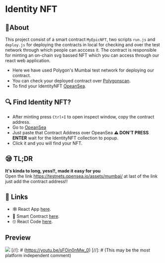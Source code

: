 # Identity NFT

## 🧾About 
This project consist of a smart contract `MyEpicNFT`, two scripts `run.js` and `deploy.js` for deploying the contracts in local for checking and over the test network through which people can acccess it. The contract is responsible for minting an on-chain svg bassed NFT which you can access through our react web application.

- Here we have used Polygon's Mumbai test network for deploying our contract.
- You can check your deployed contract over [Polygonscan](https://mumbai.polygonscan.com/).
- To find your IdentityNFT [OpeanSea](https://testnets.opensea.io/). 

## 🔍 Find Identity NFT?
- After minting press `Ctrl+I` to open inspect window, copy the contract address.
- Go to [OpeanSea](https://testnets.opensea.io/)
- Just paste that Contract Address over OpeanSea **⚠ DON'T PRESS ENTER** wait for the IdentityNFT collection to popup.
- Click it and you will find your NFT.

## 😪 TL;DR
 **It's kinda to long, yess!!, made it easy for you**
<br>
Open the link https://testnets.opensea.io/assets/mumbai/ at last of the link just add the contract address!!


## 🔗 Links
- 🕸 React App [here](https://identitynft.ayushmaan02.repl.co/).
- 👀 Smart Contract [here](https://github.com/ayushmaan02/IdentityNFT).
- 🙄 React Code [here](https://replit.com/@ayushmaan02/IdentityNFT).

## Preview
![](Demo.gif)
[//]: # (https://youtu.be/sFOin0nMw_0)
[//]: # (This may be the most platform independent comment)
